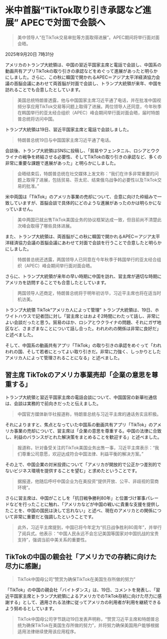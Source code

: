 
# 米中首脳“TikTok取り引き承認など進展” APECで対面で会談へ

> 美中领导人“在TikTok交易审批等方面取得进展”。APEC期间将举行面对面会晤。

2025年9月20日 7時31分

アメリカのトランプ大統領は、中国の習近平国家主席と電話で会談し、中国系の動画共有アプリTikTokの取り引きの承認などをめぐって進展があったと明らかにしました。さらに、この秋に韓国で開かれるAPEC＝アジア太平洋経済協力会議の首脳会議にあわせて両首脳が対面で会談し、トランプ大統領が来年、中国を訪れることでも合意したとしています。

> 美国总统特朗普透露，他与中国国家主席习近平通了电话，并在批准中国视频分享应用TikTok交易等问题上取得了进展。两位领导人还同意，今年秋季在韩国举行的亚太经合组织（APEC）峰会期间举行面对面会晤，届时特朗普总统将访问中国。

トランプ大統領は19日、習近平国家主席と電話で会談しました。

> 特朗普总统19日与中国国家主席习近平通了电话。

会談後、トランプ大統領はSNSに投稿し、「貿易やフェンタニル、ロシアとウクライナの戦争を終結させる必要性、そしてTikTokの取り引きの承認など、多くの非常に重要な課題で進展があった」と明らかにしました。

> 会晤结束后，特朗普总统在社交媒体上发文称：“我们在许多非常重要的问题上取得了进展，包括贸易、芬太尼、结束俄乌战争的必要性以及TikTok交易的批准。”

米中両国は「TikTok」のアメリカ事業の売却について、合意に向けた枠組みで一致していますが、首脳会談で具体的にどのような進展があったのかは明らかになっていません。

> 美中两国已就出售TikTok美国业务的协议框架达成一致，但目前尚不清楚此次峰会取得了哪些具体进展。

また、トランプ大統領は、両首脳がこの秋に韓国で開かれるAPEC＝アジア太平洋経済協力会議の首脳会議にあわせて対面で会談を行うことで合意したと明らかにしました。

> 特朗普总统还透露，两国领导人已同意在今年秋季于韩国举行的亚太经合组织（APEC）峰会期间举行面对面会晤。

さらに、トランプ大統領が来年の早い時期に中国を訪れ、習主席が適切な時期にアメリカを訪問することでも合意したとしています。

> 两国领导人还商定，特朗普总统将于明年初访华，习近平主席也将在适当时机访美。

トランプ大統領 TikTok“アメリカ人によって管理”
トランプ大統領は、19日、ホワイトハウスで記者団に対し「習主席とはおよそ2時間にわたって話し、非常によい会談だったと思う。貿易のほか、ロシアとウクライナの問題、それにガザ地区など、さまざまなことについて話し合った。われわれの関係は非常に良好だ」と述べました。

そして、中国系の動画共有アプリ「TikTok」の取り引きの承認をめぐって「われわれの国、そして若者にとってよい取り引きだ。非常に力強く、しっかりとしたアメリカ人によって管理されることになる」と述べました。

## 習主席 TikTokのアメリカ事業売却「企業の意思を尊重する」

トランプ大統領と習近平国家主席の電話会談について、中国国営の新華社通信は、会談は実務的で前向きだったと伝えました。

> 中国官方媒体新华社报道称，特朗普总统与习近平主席的通话务实且积极。

それによりますと、焦点となっていた中国系の動画共有アプリ「TikTok」のアメリカ事業の売却について、習主席は「企業の意思を尊重する。中国の法律に合致し、利益のバランスがとれた解決策をまとめることを歓迎する」と述べました。

> 报道称，针对备受关注的TikTok美国业务出售一事，习近平主席表示：“我们尊重公司意愿，欢迎达成符合中国法律、利益平衡的解决方案。”

その上で、中国企業の対米投資について「アメリカが開放的で公正かつ差別的でないビジネス環境を提供することを望む」と求めたということです。

> 据报道，他随后呼吁中国企业为在美投资“提供开放、公平、非歧视的营商环境”。

さらに習主席は、中国がことしを「抗日戦争勝利80年」と位置づけ軍事パレードなどを行ったことに触れ、「アメリカなどが中国の戦いに貴重な支援を提供したことを、中国の国民は決して忘れない」と述べ、現在のアメリカとの関係について非常に重要だと強調したということです。

> 此外，习近平主席提到，中国已将今年定为“抗日战争胜利80周年”，并举行了阅兵式。他表示：“中国人民永远不会忘记美国等国家对中国抗战的宝贵支持”，强调当前中美关系的重要性。

## TikTokの中国の親会社「アメリカでの存続に向けた尽力に感謝」

> TikTok中国母公司“赞赏为确保TikTok在美国生存所做的努力”

「TikTok」の中国の親会社「バイトダンス」は、19日、コメントを発表し、「習近平国家主席とトランプ大統領によるアメリカでのTikTok存続に向けた尽力に感謝する」として、適用される法律に従ってアメリカの利用者が利用を継続できるよう努めるとしています。

> TikTok中国母公司字节跳动19日发表声明称，“赞赏习近平主席和特朗普总统为确保TikTok在美国生存所做的努力”，并将努力确保美国用户能够根据适用法律继续使用该应用程序。